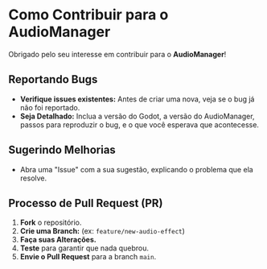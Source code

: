 # Como Contribuir para o AudioManager

Obrigado pelo seu interesse em contribuir para o **AudioManager**!

## Reportando Bugs

-   **Verifique issues existentes:** Antes de criar uma nova, veja se o bug já não foi reportado.
-   **Seja Detalhado:** Inclua a versão do Godot, a versão do AudioManager, passos para reproduzir o bug, e o que você esperava que acontecesse.

## Sugerindo Melhorias

-   Abra uma "Issue" com a sua sugestão, explicando o problema que ela resolve.

## Processo de Pull Request (PR)

1.  **Fork** o repositório.
2.  **Crie uma Branch:** (ex: `feature/new-audio-effect`)
3.  **Faça suas Alterações.**
4.  **Teste** para garantir que nada quebrou.
5.  **Envie o Pull Request** para a branch `main`.
